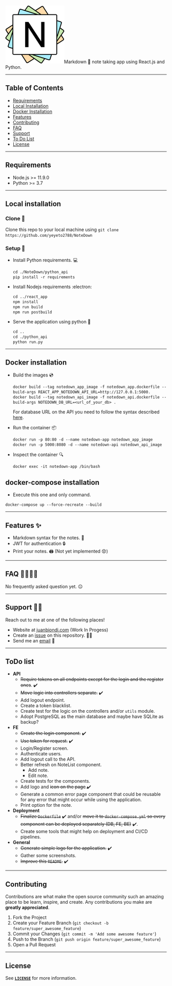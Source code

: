 <!-- PROJECT LOGO -->

<img src="./documentation/notedown_logo.svg" height="180"><qoute>Markdown :bookmark_tabs: note taking app using React.js and Python.<qoute>

<!-- Project images -->

---

<!-- Table of content -->

## Table of Contents

- [Requirements](#requirements)
- [Local Installation](#local-installation)
- [Docker Installation](#docker-installation)
- [Features](#features)
- [Contributing](#contributing)
- [FAQ](#faq)
- [Support](#support)
- [To Do List](#todo-list)
- [License](#license)

---

<!-- Requirements -->

## Requirements

- Node.js >= 11.9.0
- Python >= 3.7

---

<!-- Local Installation -->

## Local installation

### Clone :dancers:

Clone this repo to your local machine using `git clone https://github.com/yeyeto2788/NoteDown`

### Setup :toolbox:

- Install Python requirements. :computer:

  ```shell
  cd ./NoteDown/python_api
  pip install -r requirements
  ```

- Install Nodejs requirements :electron:

  ```shell
  cd ../react_app
  npm install
  npm run build
  npm run postbuild
  ```

- Serve the application using python :snake:
  ```shell
  cd ..
  cd ./python_api
  python run.py
  ```

---

## Docker installation

- Build the images :cd:

  ```shell
  docker build --tag notedown_app_image -f notedown_app.dockerfile --build-args REACT_APP_NOTEDOWN_API_URL=http://127.0.0.1:5000.
  docker build --tag notedown_api_image -f notedown_api.dockerfile --build-args NOTEDOWN_DB_URL=<url_of_your_db> .
  ```

  For database URL on the API you need to follow the syntax described [here](https://docs.sqlalchemy.org/en/13/core/engines.html#database-urls).

- Run the container :package:

  ```shell
  docker run -p 80:80 -d --name notedown-app notedown_app_image
  docker run -p 5000:8080 -d --name notedown-api notedown_api_image
  ```

- Inspect the container :mag:
  ```shell
  docker exec -it notedown-app /bin/bash
  ```

## docker-compose installation

- Execute this one and only command.

```shell
docker-compose up --force-recreate --build
```

---

<!-- Features -->

## Features :sparkles:

- Markdown syntax for the notes. :bookmark_tabs:
- JWT for authentication :lock:
- Print your notes. :printer: (Not yet implemented :worried:)

---

<!-- Frequently asked questions -->

## FAQ :raising_hand_woman::raising_hand_man:

No frequently asked question yet. :neutral_face:

---

<!-- Support -->

## Support :mechanic:

Reach out to me at one of the following places!

- Website at [juanbiondi.com](https://www.juanbiondi.com) (Work In Progess)
- Create an [issue](https://github.com/yeyeto2788/NoteDown/issues/new/choose) on this repository. :pirate_flag:
- Send me an [email](mailto:jebp.freelance@gmail.com) :email:

---

<!-- Things to do -->

## ToDo list

- **API**
  - ~~Require tokens on all endpoints except for the login and the register ones~~. :heavy_check_mark:
  - ~~Move logic into controllers separate.~~ :heavy_check_mark:
  - Add logout endpoint.
  - Create a token blacklist.
  - Create test for the logic on the controllers and/or `utils` module.
  - Adopt PostgreSQL as the main database and maybe have SQLite as backup?
- **FE**
  - ~~Create the login component.~~ :heavy_check_mark:
  - ~~Use token for request.~~ :heavy_check_mark:
  - Login/Register screen.
  - Authenticate users.
  - Add logout call to the API.
  - Better refresh on NoteList component.
    - Add note.
    - Edit note.
  - Create tests for the components.
  - Add logo and ~~icon on the page~~.:heavy_check_mark:
  - Generate a common error page component that could be reusable for any error that might occur while using the application.
  - Print option for the note.
- **Deployment**
  - ~~Finalize `Dockerfile`~~ :heavy_check_mark: and/or ~~move it to `docker-compose.yml` so every component can be deployed separately (DB, FE, BE)~~ :heavy_check_mark:.
  - Create some tools that might help on deployment and CI/CD pipelines.
- **General**
  - ~~Generate simple logo for the application.~~ :heavy_check_mark:
  - Gather some screenshots.
  - ~~Improve this `README`.~~ :heavy_check_mark:

---

<!-- Contributing -->

## Contributing

Contributions are what make the open source community such an amazing place to be learn, inspire, and create. Any contributions you make are **greatly appreciated**.

1. Fork the Project
2. Create your Feature Branch (`git checkout -b feature/super_awesome_feature`)
3. Commit your Changes (`git commit -m 'Add some awesome feature'`)
4. Push to the Branch (`git push origin feature/super_awesome_feature`)
5. Open a Pull Request

---

<!-- License -->

## License

See [**`LICENSE`**](./LICENSE) for more information.
